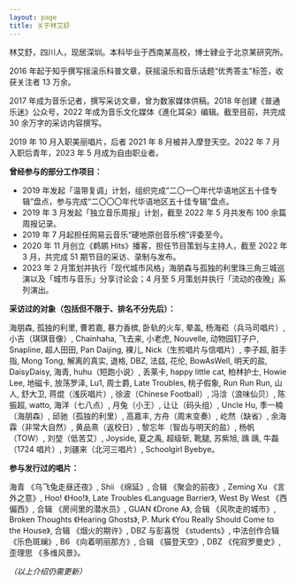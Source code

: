 ```yaml
---
layout: page
title: 关于林艾舒
---
```


林艾舒，四川人，现居深圳。本科毕业于西南某高校，博士肄业于北京某研究所。

2016 年起于知乎撰写摇滚乐科普文章，获摇滚乐和音乐话题“优秀答主”标签，收获关注者 13 万余。

2017 年成为音乐记者，撰写采访文章，曾为数家媒体供稿。2018 年创建《普通乐迷》公众号，2022 年成为音乐文化媒体《進化耳朵》编辑。截至目前，共完成 30 余万字的采访内容撰写。

2019 年 10 月入职美丽唱片，后者 2021 年 8 月被并入摩登天空。2022 年 7 月入职后青年，2023 年 5 月成为自由职业者。

**曾经参与的部分工作项目：** 
* 2019 年发起「温带复调」计划，组织完成“二〇一〇年代华语地区五十佳专辑”盘点，参与完成“二〇〇〇年代华语地区五十佳专辑”盘点。
* 2019 年 3 月发起「独立音乐周报」计划，截至 2022 年 5 月共发布 100 余篇周报记录。
* 2019 年 7 月起担任网易云音乐“硬地原创音乐榜”评委至今。
* 2020 年 11 月创立《鹈鹕 Hits》播客，担任节目策划与主持人，截至 2022 年 3 月，共完成 51 期节目的采访、录制与发布。
* 2023 年 2 月策划并执行「现代城市风格」海朋森与孤独的利里珠三角三城巡演以及「城市与音乐」分享讨论会；4 月至 5 月策划并执行「流动的夜晚」系列演出。

**采访过的对象（包括但不限于、排名不分先后）：** 

海朋森, 孤独的利里, 曹若嘉, 暴力香槟, 卧轨的火车, 晕盖, 杨海崧（兵马司唱片）, 小吉（琪琪音像）, Chainhaha, 飞去来, 小老虎, Nouvelle, 动物园钉子户, Snapline, 超人田田, Pan Daijing, 裸儿, Nick（生煎唱片与信唱片）, 李子超, 脏手指, Mong Tong, 解离的真实, 退格, DBZ, 法兹, 花伦, BowAsWell, 明天的盐, DaisyDaisy, 海青, huhu（短跑小说）, 丢莱卡, happy little cat, 柏林护士, Howie Lee, 地磁卡, 放荡罗泽, Lu1, 周士爵, Late Troubles, 桃子假象, Run Run Run, 山人, 舒大卫, 蒋焜（浅灰唱片）, 徐波（Chinese Football）, 冯浛（浪味仙贝）, 陈振超, watto, 海洋（七八点）, 月兔（小王）, 让让（码头组）, Uncle Hu, 季一楠（海朋森）, 邱驰（孤独的利里）, 高嘉丰, 方舟（周末变奏）, 屹然（缺省）, 余海霖（非常大自然）, 黄品熹（返校日）, 黎忘年（智齿与明天的盐）, 杨帆（TOW）, 刘堃（低苦艾）, Joyside, 夏之禹, 超级斩, 靴腿, 苏紫旭, 踽 踽, 牛磊（1724 唱片）, 刘疆来（北河三唱片）, Schoolgirl Byebye。

**参与发行过的唱片：**

海青 《乌飞兔走昼还夜》, Shii 《绵延》, 合辑 《聚会的前夜》, Zeming Xu 《言外之意》, Hoo! 《Hoo!》, Late Troubles 《Language Barrier》, West By West 《西偏西》, 合辑 《房间里的潜水员》, GUAN 《Drone A》, 合辑 《风吹走的城市》, Broken Thoughts 《Hearing Ghosts》, P. Murk 《You Really Should Come to the House》, 合辑 《烟火的期许》, DBZ 与彭喜悦 《students》, 中法创作合辑 《乐色斑斓》, B6 《向着明丽那方》, 合辑 《猫登天空》, DBZ 《侘寂罗曼史》, 歪理思 《多维风景》。

<i>（以上介绍仍需更新）</i>
